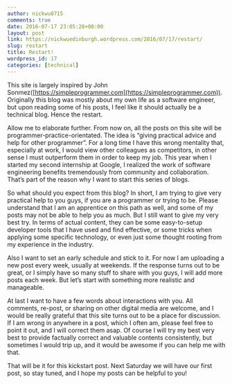 ```yaml
---
author: nickwu0715
comments: true
date: 2016-07-17 23:05:28+00:00
layout: post
link: https://nickwuedinburgh.wordpress.com/2016/07/17/restart/
slug: restart
title: Restart!
wordpress_id: 17
categories: [technical]
---
```


This site is largely inspired by John Sonmez([https://simpleprogrammer.com](https://simpleprogrammer.com)). Originally this blog was mostly about my own life as a software engineer, but upon reading some of his posts, I feel like it should actually be a technical blog. Hence the restart.

Allow me to elaborate further. From now on, all the posts on this site will be programmer-practice-orientated. The idea is “giving practical advice and help for other programmer”. For a long time I have this wrong mentality that, especially at work, I would view other colleagues as competitors, in other sense I must outperform them in order to keep my job. This year when I started my second internship at Google, I realized the work of software engineering benefits tremendously from community and collaboration. That’s part of the reason why I want to start this series of blogs.

So what should you expect from this blog? In short, I am trying to give very practical help to you guys, if you are a programmer or trying to be. Please understand that I am an apprentice on this path as well, and some of my posts may not be able to help you as much. But I still want to give my very best try. In terms of actual content, they can be some easy-to-setup developer tools that I have used and find effective, or some tricks when applying some specific technology, or even just some thought rooting from my experience in the industry.

Also I want to set an early schedule and stick to it. For now I am uploading a new post every week, usually at weekends. If the response turns out to be great, or I simply have so many stuff to share with you guys, I will add more posts each week. But let’s start with something more realistic and manageable.

At last I want to have a few words about interactions with you. All comments, re-post, or sharing on other digital media are welcome, and I would be really grateful that this site turns out to be a place for discussion. If I am wrong in anywhere in a post, which I often am, please feel free to point it out, and I will correct them asap. Of course I will try my best very best to provide factually correct and valuable contents consistently, but sometimes I would trip up, and it would be awesome if you can help me with that.

That will be it for this kickstart post. Next Saturday we will have our first post, so stay tuned, and I hope my posts can be helpful to you!
